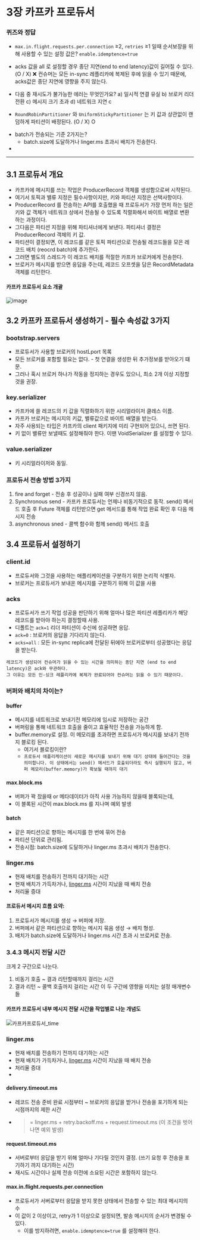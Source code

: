 # 3장 카프카 프로듀서

### 퀴즈와 정답
- `max.in.flight.requests.per.connection` ≥2, `retries` ≥1 일때 순서보장을 위해 사용할 수 있는 설정 값은?
    `enable.idemptence=true`
- acks 값을 all 로 설정할 경우 종단 지연(end to end latency)값이 길어질 수 있다. (O / X)
    ❌ 컨슈머는 모든 in-sync 레플리카에 복제된 후에 읽을 수 있기 때문에, acks값은 종단 지연에 영향을 주지 않는다.
    
- 다음 중 재시도가 불가능한 에러는 무엇인가요?
a) 일시적 연결 유실
b) 브로커 리더 전환
c) 메시지 크기 초과
d) 네트워크 지연
    c
- `RoundRobinPartitioner` 와 `UniformStickyPartitioner` 는 키 값과 상관없이 랜덤하게 파티션이 배정된다. (O / X)
    O

 * batch가 전송되는 기준 2가지는?
   * batch.size에 도달하거나 linger.ms 초과시 배치가 전송한다.
 *  
---

## 3.1 프로듀서 개요
 * 카프카에 메시지를 쓰는 작업은 ProducerRecord 객체를 생성함으로써 시작된다.
 * 여기서 토픽과 밸류 지정은 필수사항이지만, 키와 파티션 지정은 선택사항이다.
 * ProducerRecord 를 전송하는 API를 호출했을 때 프로듀서가 가장 먼저 하는 일은 키와 값 객체가 네트워크 상에서 전송될 수 있도록 직렬화해서 바이트 배열로 변환하는 과정이다.
 * 그다음은 파티션 지정을 위해 파티셔너에게 보낸다. 파티셔너 결정은 ProducerRecord 객체의 키 값.
 * 파티션이 결정되면, 이 레코드를 같은 토픽 파티션으로 전송될 레코드들을 모은 레코드 배치 (reocrd batch)에 추가한다.
 * 그러면 별도의 스레드가 이 레코드 배치를 적절한 카프카 브로커에게 전송한다.
 * 브로커가 메시지를 받으면 응답을 주는데, 레코드 오프셋을 담은 RecordMetadata 객체를 리턴한다.


#### 카프카 프로듀서 요소 개괄
![image](https://github.com/user-attachments/assets/fa4da5b3-e31a-47e4-807e-3a289cdcd7be)


## 3.2 카프카 프로듀서 생성하기 - 필수 속성값 3가지
### bootstrap.servers
 * 프로듀서가 사용할 브로커의 hostLport 목록
 * 모든 브로커를 포함할 필요는 없다. - 첫 연결을 생성한 뒤 추가정보를 받아오기 떄문.
 * 그러나 혹시 브로커 하나가 작동을 정지하는 경우도 있으니, 최소 2개 이상 지정할 것을 권장.

### key.serializer
 * 카프카에 쓸 레코드의 키 값을 직렬화하기 위한 시리얼라이저 클레스 이름.
 * 카프카 브로커는 메시지의 키값, 밸류값으로 바이트 배열을 받는다.
 * 자주 사용되는 타입은 카프카의 client 패키지에 미리 구현되어 있으니, 쓰면 된다.
 * 키 없이 밸류만 보낼때도 설정해줘야 한다. 이땐 VoidSerializer 를 설정할 수 있다.

### value.serializer
 * 키 시리얼라이저와 동일.

### 프로듀서 전송 방법 3가지
 1. fire and forget - 전송 후 성공이나 실패 여부 신경쓰지 않음.
 2. Synchronous send - 카프카 프로듀서는 언제나 비동기적으로 동작. send() 메서드 호출 후 Future 객체를 리턴받으면 get 메서드를 통해 작업 완료 확인 후 다음 메시지 전송
 3. asynchronous sned - 콜백 함수와 함께 send() 메서드 호출

## 3.4 프로듀서 설정하기
### client.id
 * 프로듀서와 그것을 사용하는 애플리케이션을 구분하기 위한 논리적 식별자.
 * 브로커는 프로듀서가 보내온 메시지를 구분하기 위해 이 값을 사용

### acks
 * 프로듀서가 쓰기 작업 성공을 판단하기 위해 얼마나 많은 파티션 레플리카가 해당 레코드를 받아야 하는지 결정할때 사용.
 * 디폴트는 `ack=1` 리더 파티션이 수신에 성공하면 응답.
 * `ack=0` : 브로커의 응답을 기다리지 않는다.
 * `acks=all` : 모든 in-sync replica에 전달된 뒤에아 브로커로부터 성공했다는 응답을 받는다.

```
레코드가 생성되어 컨슈머가 읽을 수 있는 시간을 의미하는 종단 지연 (end to end latency)은 ack와 무관하다.
그 이유는 모든 인-싱크 레플리카에 복제가 완료되어야 컨슈머는 읽을 수 있기 때문이다.
```



### 버퍼와 배치의 차이는?
#### buffer
 * 메시지를 네트워크로 보내기전  메모리에 임시로 저장하는 공간
 * 버퍼링을 통해 네트워크 호출을 줄이고 효율적인 전송을 가능하게 함.
 * buffer.memory로 설정. 이 메모리를 초과하면 프로듀서가 메시지를 보내기 전까지 블로킹 된다.
   * 여기서 블로킹이란?
   * `프로듀서 애플리케이션이 새로운 메시지를 보내기 위해 대기 상태에 들어간다는 것을 의미합니다. 이 상태에서는 send() 메서드가 호출되더라도 즉시 실행되지 않고, 버퍼 메모리(buffer.memory)가 확보될 때까지 대기`

#### max.block.ms
 * 버퍼가 꽉 찼을때 or 메타데이터가 아직 사용 가능하지 않을때 블록되는데,
 * 이 블록된 시간이 max.block.ms 를 지나며 예외 발생

#### batch
 * 같은 파티션으로 향하는 메시지를 한 번에 묶어 전송
 * 파티션 단위로 관리됨.
 * 전송시점: batch.size에 도달하거나 linger.ms 초과시 배치가 전송한다.

### linger.ms
 * 현재 배치를 전송하기 전까지 대기하는 시간
 * 현재 배치가 가득차거나, [linger.ms](http://linger.ms) 시간이 지났을 때 배치 전송
 * 처리율 증대

#### 프로듀서 메시지 흐름 요약:
1. 프로듀서가 메시지를 생성 → 버퍼에 저장.
2. 버퍼에서 같은 파티션으로 향하는 메시지 묶음 생성 → 배치 형성.
3. 배치가 batch.size에 도달하거나 linger.ms 시간 초과 시 브로커로 전송.

### 3.4.3 메시지 전달 시간
크게 2 구간으로 나눈다.
1. 비동기 호출 ~ 결과 리턴할때까지 걸리는 시간
2. 결과 리턴 ~ 콜백 호출까지 걸리는 시간
이 두 구간에 영향을 미치는 설정 매개변수들

#### 카프카 프로듀서 내부 메시지 전달 시간을 작업별로 나눈 개념도
![카프카프로듀서_time](https://github.com/user-attachments/assets/fad3d1d4-361c-4ad7-b749-67c3c307d87d)

### linger.ms
 * 현재 배치를 전송하기 전까지 대기하는 시간
 * 현재 배치가 가득차거나, [linger.ms](http://linger.ms) 시간이 지났을 때 배치 전송
 * 처리율 증대
 * 
#### delivery.timeout.ms
 * 레코드 전송 준비 완료 시점부터 ~ 브로커의 응답을 받거나 전송을 포기하게 되는 시점까지의 제한 시간
 * >= linger.ms + retry.backoff.ms + request.timeout.ms (이 조건을 벗어나면 예외 발생)

#### request.timeout.ms
 * 서버로부터 응답을 받기 위해 얼마나 기다릴 것인지 결정. (쓰기 요청 후 전송을 포기하기 까지 대기하는 시간)
 * 재시도 시간이나 실제 전송 이전에 소요된 시간은 포함하지 않는다.

#### max.in.flight.requests.per.connection
 * 프로듀서가 서버로부터 응답을 받지 못한 상태에서 전송할 수 있는 최대 메시지의 수
 * 이 값이 2 이상이고, retry가 1 이상으로 설정되면, 발송 메시지의 순서가 변경될 수 있다.
    * 이를 방지하려면, `enable.idemptence=true` 를 설정해야 한다.
